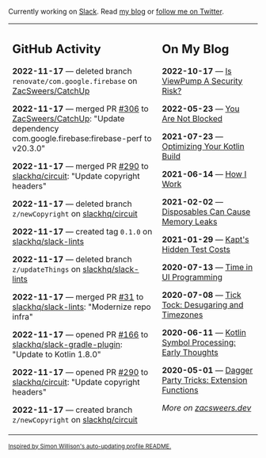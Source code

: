 Currently working on [Slack](https://slack.com/). Read [my blog](https://zacsweers.dev/) or [follow me on Twitter](https://twitter.com/ZacSweers).

<table><tr><td valign="top" width="60%">

## GitHub Activity
<!-- githubActivity starts -->
**2022-11-17** — deleted branch `renovate/com.google.firebase` on [ZacSweers/CatchUp](https://github.com/ZacSweers/CatchUp)

**2022-11-17** — merged PR [#306](https://github.com/ZacSweers/CatchUp/pull/306) to [ZacSweers/CatchUp](https://github.com/ZacSweers/CatchUp): "Update dependency com.google.firebase:firebase-perf to v20.3.0"

**2022-11-17** — merged PR [#290](https://github.com/slackhq/circuit/pull/290) to [slackhq/circuit](https://github.com/slackhq/circuit): "Update copyright headers"

**2022-11-17** — deleted branch `z/newCopyright` on [slackhq/circuit](https://github.com/slackhq/circuit)

**2022-11-17** — created tag `0.1.0` on [slackhq/slack-lints](https://github.com/slackhq/slack-lints)

**2022-11-17** — deleted branch `z/updateThings` on [slackhq/slack-lints](https://github.com/slackhq/slack-lints)

**2022-11-17** — merged PR [#31](https://github.com/slackhq/slack-lints/pull/31) to [slackhq/slack-lints](https://github.com/slackhq/slack-lints): "Modernize repo infra"

**2022-11-17** — opened PR [#166](https://github.com/slackhq/slack-gradle-plugin/pull/166) to [slackhq/slack-gradle-plugin](https://github.com/slackhq/slack-gradle-plugin): "Update to Kotlin 1.8.0"

**2022-11-17** — opened PR [#290](https://github.com/slackhq/circuit/pull/290) to [slackhq/circuit](https://github.com/slackhq/circuit): "Update copyright headers"

**2022-11-17** — created branch `z/newCopyright` on [slackhq/circuit](https://github.com/slackhq/circuit)
<!-- githubActivity ends -->
</td><td valign="top" width="40%">

## On My Blog
<!-- blog starts -->
**2022-10-17** — [Is ViewPump A Security Risk?](https://www.zacsweers.dev/is-viewpump-a-security-risk/)

**2022-05-23** — [You Are Not Blocked](https://www.zacsweers.dev/you-are-not-blocked/)

**2021-07-23** — [Optimizing Your Kotlin Build](https://www.zacsweers.dev/optimizing-your-kotlin-build/)

**2021-06-14** — [How I Work](https://www.zacsweers.dev/how-i-work/)

**2021-02-02** — [Disposables Can Cause Memory Leaks](https://www.zacsweers.dev/disposables-can-cause-memory-leaks/)

**2021-01-29** — [Kapt's Hidden Test Costs](https://www.zacsweers.dev/kapts-hidden-test-costs/)

**2020-07-13** — [Time in UI Programming](https://www.zacsweers.dev/time-in-ui/)

**2020-07-08** — [Tick Tock: Desugaring and Timezones](https://www.zacsweers.dev/ticktock-desugaring-timezones/)

**2020-06-11** — [Kotlin Symbol Processing: Early Thoughts](https://www.zacsweers.dev/kotlin-symbol-processor-early-thoughts/)

**2020-05-01** — [Dagger Party Tricks: Extension Functions](https://www.zacsweers.dev/dagger-party-tricks-extension-functions/)
<!-- blog ends -->
_More on [zacsweers.dev](https://zacsweers.dev/)_
</td></tr></table>

<sub><a href="https://simonwillison.net/2020/Jul/10/self-updating-profile-readme/">Inspired by Simon Willison's auto-updating profile README.</a></sub>